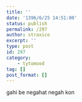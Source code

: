 ```yaml
---
title: ''
date: '1396/6/25 14:51:00'
status: publish
permalink: /297
author: straxico
excerpt: ''
type: post
id: 297
category:
    - tytomood
tag: []
post_format: []
---
```

<div>gahi be negahat negah kon</div>
